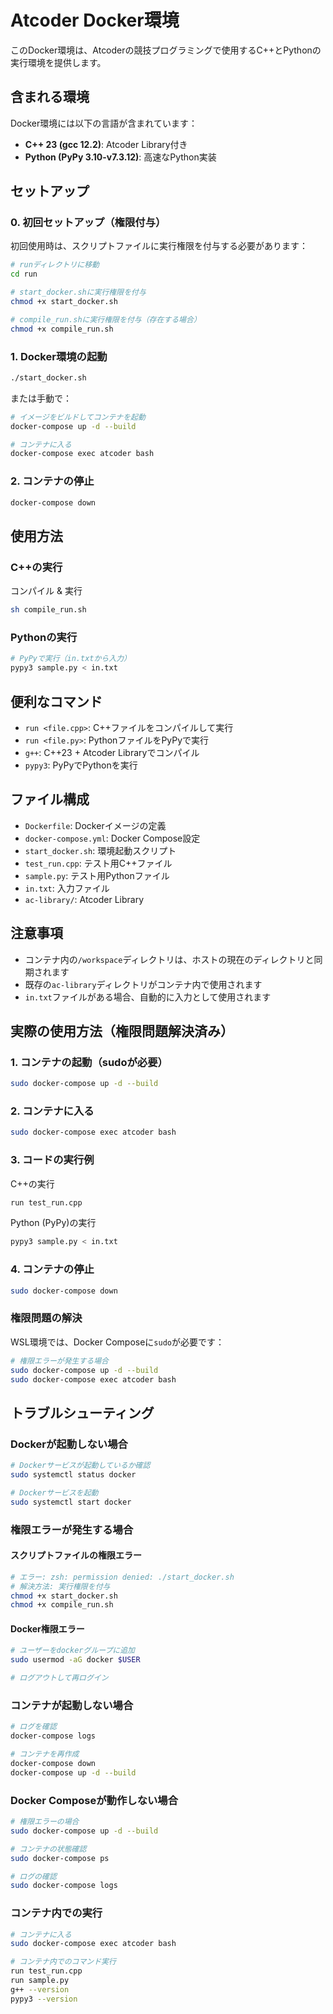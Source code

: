 # Atcoder Docker環境

このDocker環境は、Atcoderの競技プログラミングで使用するC++とPythonの実行環境を提供します。

## 含まれる環境

Docker環境には以下の言語が含まれています：
- **C++ 23 (gcc 12.2)**: Atcoder Library付き
- **Python (PyPy 3.10-v7.3.12)**: 高速なPython実装

## セットアップ

### 0. 初回セットアップ（権限付与）

初回使用時は、スクリプトファイルに実行権限を付与する必要があります：

```bash
# runディレクトリに移動
cd run

# start_docker.shに実行権限を付与
chmod +x start_docker.sh

# compile_run.shに実行権限を付与（存在する場合）
chmod +x compile_run.sh
```

### 1. Docker環境の起動

```bash
./start_docker.sh
```

または手動で：

```bash
# イメージをビルドしてコンテナを起動
docker-compose up -d --build

# コンテナに入る
docker-compose exec atcoder bash
```

### 2. コンテナの停止

```bash
docker-compose down
```

## 使用方法

### C++の実行

コンパイル & 実行
```bash
sh compile_run.sh
```

### Pythonの実行

```bash
# PyPyで実行（in.txtから入力）
pypy3 sample.py < in.txt
```

## 便利なコマンド

- `run <file.cpp>`: C++ファイルをコンパイルして実行
- `run <file.py>`: PythonファイルをPyPyで実行
- `g++`: C++23 + Atcoder Libraryでコンパイル
- `pypy3`: PyPyでPythonを実行

## ファイル構成

- `Dockerfile`: Dockerイメージの定義
- `docker-compose.yml`: Docker Compose設定
- `start_docker.sh`: 環境起動スクリプト
- `test_run.cpp`: テスト用C++ファイル
- `sample.py`: テスト用Pythonファイル
- `in.txt`: 入力ファイル
- `ac-library/`: Atcoder Library

## 注意事項

- コンテナ内の`/workspace`ディレクトリは、ホストの現在のディレクトリと同期されます
- 既存の`ac-library`ディレクトリがコンテナ内で使用されます
- `in.txt`ファイルがある場合、自動的に入力として使用されます

## 実際の使用方法（権限問題解決済み）

### 1. コンテナの起動（sudoが必要）
```bash
sudo docker-compose up -d --build
```

### 2. コンテナに入る
```bash
sudo docker-compose exec atcoder bash
```

### 3. コードの実行例
C++の実行
```bash
run test_run.cpp
```

Python (PyPy)の実行
```bash
pypy3 sample.py < in.txt
```

### 4. コンテナの停止
```bash
sudo docker-compose down
```

### 権限問題の解決

WSL環境では、Docker Composeに`sudo`が必要です：
```bash
# 権限エラーが発生する場合
sudo docker-compose up -d --build
sudo docker-compose exec atcoder bash
```

## トラブルシューティング

### Dockerが起動しない場合

```bash
# Dockerサービスが起動しているか確認
sudo systemctl status docker

# Dockerサービスを起動
sudo systemctl start docker
```

### 権限エラーが発生する場合

#### スクリプトファイルの権限エラー
```bash
# エラー: zsh: permission denied: ./start_docker.sh
# 解決方法: 実行権限を付与
chmod +x start_docker.sh
chmod +x compile_run.sh
```

#### Docker権限エラー
```bash
# ユーザーをdockerグループに追加
sudo usermod -aG docker $USER

# ログアウトして再ログイン
```

### コンテナが起動しない場合

```bash
# ログを確認
docker-compose logs

# コンテナを再作成
docker-compose down
docker-compose up -d --build
```

### Docker Composeが動作しない場合
```bash
# 権限エラーの場合
sudo docker-compose up -d --build

# コンテナの状態確認
sudo docker-compose ps

# ログの確認
sudo docker-compose logs
```

### コンテナ内での実行
```bash
# コンテナに入る
sudo docker-compose exec atcoder bash

# コンテナ内でのコマンド実行
run test_run.cpp
run sample.py
g++ --version
pypy3 --version
```
